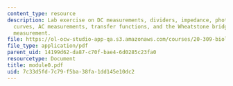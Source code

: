 ```yaml
---
content_type: resource
description: Lab exercise on DC measurements, dividers, impedance, photodiode i-v
  curves, AC measurements, transfer functions, and the Wheatstone bridge for temperature
  measurement.
file: https://ol-ocw-studio-app-qa.s3.amazonaws.com/courses/20-309-biological-engineering-ii-instrumentation-and-measurement-fall-2006/7c33d5fd7c79f5ba38fa1dd145e10dc2_module0.pdf
file_type: application/pdf
parent_uid: 14199d62-da87-c70f-bae4-6d0285c23fa0
resourcetype: Document
title: module0.pdf
uid: 7c33d5fd-7c79-f5ba-38fa-1dd145e10dc2
---
```

